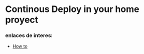 #  Continous Deploy in your home proyect


### enlaces de interes:

* [How to](https://medium.com/free-code-camp/how-to-set-up-continuous-deployment-in-your-home-project-the-easy-way-41b84a467eed "tuto CD in home")
